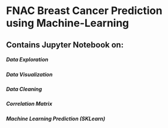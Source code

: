 # FNAC Breast Cancer Prediction using Machine-Learning

## Contains Jupyter Notebook on:
  ##### Data Exploration
  ##### Data Visualization
  ##### Data Cleaning
  ##### Correlation Matrix
  ##### Machine Learning Prediction (SKLearn)
